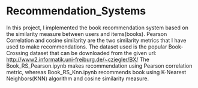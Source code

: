 # Recommendation_Systems
In this project, I implemented the book recommendation system based on the similarity measure between users and items(books). Pearson Correlation and cosine similarity are the two similarity metrics that I have used to make recommendations.
The dataset used is the popular Book-Crossing dataset that can be downloaded from the given url: http://www2.informatik.uni-freiburg.de/~cziegler/BX/
The Book_RS_Pearson.ipynb makes recommendation using Pearson correlation metric, whereas Book_RS_Knn.ipynb recommends book using K-Nearest Neighbors(KNN) algorithm and cosine similarity measure.

